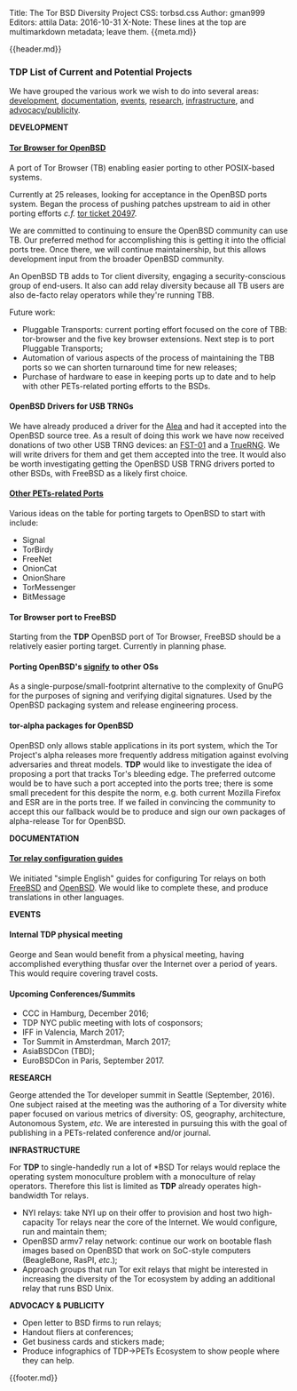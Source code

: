 Title: The Tor BSD Diversity Project
CSS: torbsd.css
Author: gman999
Editors: attila
Data: 2016-10-31
X-Note: These lines at the top are multimarkdown metadata; leave them.
{{meta.md}}

{{header.md}}

### TDP List of Current and Potential Projects ###

We have grouped the various work we wish to do into several
areas: [development](#development), [documentation](#documentation),
[events](#events), [research](#research), [infrastructure](#infrastructure),
and [advocacy/publicity](#advocacy).

<a id="development">__DEVELOPMENT__</a>

#### [Tor Browser for OpenBSD](https://github.com/torbsd/openbsd-ports/) ####

A port of Tor Browser (TB) enabling easier porting to other POSIX-based systems.

Currently at 25 releases, looking for acceptance in the OpenBSD ports
system. Began the process of pushing patches upstream to aid in
other porting efforts _c.f._ [tor ticket 20497](https://trac.torproject.org/projects/tor/ticket/20497).

We are committed to continuing to ensure the OpenBSD community can use
TB. Our preferred method for accomplishing this is getting it into
the official ports tree. Once there, we will continue maintainership, but this allows development input from the broader OpenBSD community. 

An OpenBSD TB adds to Tor client diversity, engaging a
security-conscious group of end-users.  It also can add relay diversity
because all TB users are also de-facto relay operators while they're
running TBB.

Future work:

* Pluggable Transports: current porting effort focused on the core of TBB: tor-browser and the five key browser extensions.  Next step is to port Pluggable Transports;
* Automation of various aspects of the process of maintaining the TBB ports so we can shorten turnaround time for new releases;
* Purchase of hardware to ease in keeping ports up to date and to help with other PETs-related porting efforts to the BSDs.

#### OpenBSD Drivers for USB TRNGs ####

We have already produced a driver for the [Alea](https://www.araneus.fi/products/alea2/en/) and had it accepted into the OpenBSD source tree.  As a result of doing this work we have now received donations of two other USB TRNG devices: an [FST-01](wiki.seeedstudio.com/wiki/FST-01) and a [TrueRNG](http://ubld.it/products/truerng-hardware-random-number-generator/).  We will write drivers for them and get them accepted into the tree.  It would also be worth investigating getting the OpenBSD USB TRNG drivers ported to other BSDs, with FreeBSD as a likely first choice.

#### [Other PETs-related Ports](porting-pets.html) ####

Various ideas on the table for porting targets to OpenBSD to start
with include:

* Signal
* TorBirdy
* FreeNet
* OnionCat
* OnionShare
* TorMessenger
* BitMessage

#### Tor Browser port to FreeBSD ####

Starting from the __TDP__ OpenBSD port of Tor Browser, FreeBSD should be a relatively easier porting target.  Currently in planning phase.

#### Porting OpenBSD's [signify](http://man.openbsd.org/signify) to other OSs ####

As a single-purpose/small-footprint alternative to the complexity of
GnuPG for the purposes of signing and verifying digital signatures.
Used by the OpenBSD packaging system and release engineering process.

#### tor-alpha packages for OpenBSD ####

OpenBSD only allows stable applications in its port system, which the Tor Project's alpha releases more frequently address mitigation against evolving adversaries and threat models.  __TDP__ would like to investigate the idea of proposing a port that tracks Tor's bleeding edge.  The preferred outcome would be to have such a port accepted into the ports tree; there is some small precedent for this despite the norm, e.g. both current Mozilla Firefox and ESR are in the ports tree.  If we failed in convincing the community to accept this our fallback would be to produce and sign our own packages of alpha-release Tor for OpenBSD.

<a id="documentation">__DOCUMENTATION__</a>

#### [Tor relay configuration guides](relay-guides.html) ####

We initiated "simple English" guides for configuring Tor
relays on both [FreeBSD](fbsd-relays.html) and
[OpenBSD](obsd-relays.html).  We would like to complete these, and
produce translations in other languages.

<a id="events">__EVENTS__</a>

#### Internal TDP physical meeting ####

George and Sean would benefit from a physical meeting, having
accomplished everything thusfar over the Internet over a period of years.  This would require covering travel costs.

#### Upcoming Conferences/Summits ####

* CCC in Hamburg, December 2016;
* TDP NYC public meeting with lots of cosponsors;
* IFF in Valencia, March 2017;
* Tor Summit in Amsterdman, March 2017;
* AsiaBSDCon (TBD);
* EuroBSDCon in Paris, September 2017.

<a id="research">__RESEARCH__</a>

George attended the Tor developer summit in Seattle (September, 2016).
One subject raised at the meeting was the authoring of a Tor diversity
white paper focused on various metrics of diversity: OS, geography,
architecture, Autonomous System, _etc._ We are interested in pursuing
this with the goal of publishing in a PETs-related conference and/or
journal.

<a id="infrastructure">__INFRASTRUCTURE__</a>

For __TDP__ to single-handedly run a lot of *BSD Tor relays would replace the operating system monoculture problem with a monoculture of relay operators. Therefore this list is limited as __TDP__ already operates high-bandwidth Tor relays.

* NYI relays: take NYI up on their offer to provision and host two high-capacity Tor relays near the core of the Internet.  We would configure, run and maintain them;
* OpenBSD armv7 relay network: continue our work on bootable flash images based on OpenBSD that work on SoC-style computers (BeagleBone, RasPI, _etc_.);
* Approach groups that run Tor exit relays that might be interested in increasing the diversity of the Tor ecosystem by adding an additional relay that runs BSD Unix.

<a id="advocacy">__ADVOCACY & PUBLICITY__</a>

* Open letter to BSD firms to run relays;
* Handout fliers at conferences;
* Get business cards and stickers made;
* Produce infographics of TDP->PETs Ecosystem to show people where they can help.

{{footer.md}}
